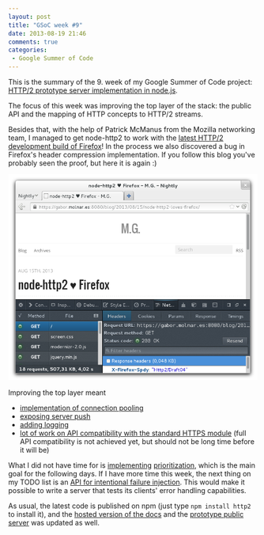 ```yaml
---
layout: post
title: "GSoC week #9"
date: 2013-08-19 21:46
comments: true
categories: 
 - Google Summer of Code
---
```


This is the summary of the 9. week of my Google Summer of Code project: [HTTP/2 prototype server implementation in node.js](https://google-melange.appspot.com/gsoc/project/google/gsoc2013/molnarg/5001).

<!-- more -->

The focus of this week was improving the top layer of the stack: the public API and the mapping of HTTP concepts to HTTP/2 streams.

Besides that, with the help of Patrick McManus from the Mozilla networking team, I managed to get node-http2 to work with the [latest HTTP/2 development build of Firefox](https://wiki.mozilla.org/Networking/http2)! In the process we also discovered a bug in Firefox's header compression implementation. If you follow this blog you've probably seen the proof, but here it is again :)

<img src="/img/node-http2-loves-firefox.png">

Improving the top layer meant

* [implementation of connection pooling](https://github.com/molnarg/node-http2/issues/26)
* [exposing server push](https://github.com/molnarg/node-http2/issues/31)
* [adding logging](https://github.com/molnarg/node-http2/issues/27)
* [lot of work on API compatibility with the standard HTTPS module](https://github.com/molnarg/node-http2/issues/32) (full API compatibility is not achieved yet, but should not be long time before it will be)

What I did not have time for is [implementing](https://github.com/molnarg/node-http2/issues/20) [prioritization](https://github.com/molnarg/node-http2/issues/19), which is the main goal for the following days. If I have more time this week, the next thing on my TODO list is an [API for intentional failure injection](https://github.com/molnarg/node-http2/issues/33). This would make it possible to write a server that tests its clients' error handling capabilities.

As usual, the latest code is published on npm (just type `npm install http2` to install it), and the [hosted version of the docs](http://molnarg.github.io/node-http2/doc/) and the [prototype public server](https://gabor.molnar.es:8080) was updated as well.

